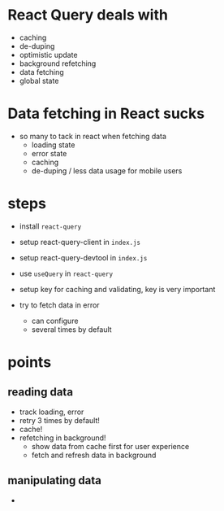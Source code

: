 # React Query deals with

- caching
- de-duping
- optimistic update
- background refetching
- data fetching
- global state

# Data fetching in React sucks

- so many to tack in react when fetching data
  - loading state
  - error state
  - caching
  - de-duping / less data usage for mobile users

# steps

- install `react-query`
- setup react-query-client in `index.js`
- setup react-query-devtool in `index.js`

- use `useQuery` in `react-query`
- setup key for caching and validating, key is very important

- try to fetch data in error
  - can configure
  - several times by default

# points

## reading data

- track loading, error
- retry 3 times by default!
- cache!
- refetching in background!
  - show data from cache first for user experience
  - fetch and refresh data in background

## manipulating data

-
